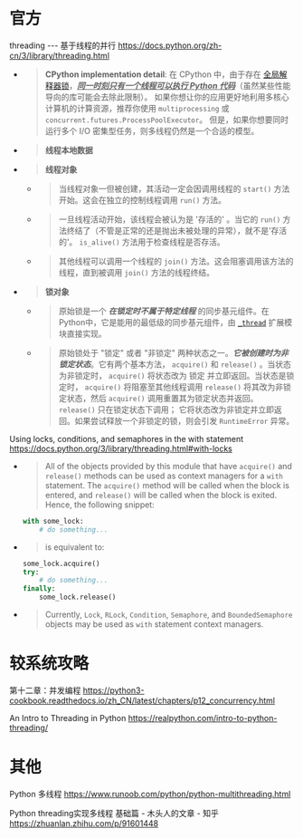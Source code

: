 
# 官方

threading --- 基于线程的并行 https://docs.python.org/zh-cn/3/library/threading.html
- > **CPython implementation detail**: 在 CPython 中，由于存在 [全局解释器锁](https://docs.python.org/zh-cn/3/glossary.html#term-global-interpreter-lock)，<ins>***同一时刻只有一个线程可以执行 Python 代码***</ins>（虽然某些性能导向的库可能会去除此限制）。 如果你想让你的应用更好地利用多核心计算机的计算资源，推荐你使用 `multiprocessing` 或 `concurrent.futures.ProcessPoolExecutor`。 但是，如果你想要同时运行多个 I/O 密集型任务，则多线程仍然是一个合适的模型。
- > **线程本地数据**
- > **线程对象**
  * > 当线程对象一但被创建，其活动一定会因调用线程的 `start()` 方法开始。这会在独立的控制线程调用 `run()` 方法。
  * > 一旦线程活动开始，该线程会被认为是 '存活的' 。当它的 `run()` 方法终结了（不管是正常的还是抛出未被处理的异常），就不是'存活的'。 `is_alive()` 方法用于检查线程是否存活。
  * > 其他线程可以调用一个线程的 `join()` 方法。这会阻塞调用该方法的线程，直到被调用 `join()` 方法的线程终结。
- > **锁对象**
  * > 原始锁是一个 ***在锁定时不属于特定线程*** 的同步基元组件。在Python中，它是能用的最低级的同步基元组件，由 [`_thread`](https://docs.python.org/zh-cn/3/library/_thread.html#module-_thread) 扩展模块直接实现。
  * > 原始锁处于 "锁定" 或者 "非锁定" 两种状态之一。***它被创建时为非锁定状态***。它有两个基本方法， `acquire()` 和 `release()` 。当状态为非锁定时， `acquire()` 将状态改为 锁定 并立即返回。当状态是锁定时， `acquire()` 将阻塞至其他线程调用 `release()` 将其改为非锁定状态，然后 `acquire()` 调用重置其为锁定状态并返回。 `release()` 只在锁定状态下调用； 它将状态改为非锁定并立即返回。如果尝试释放一个非锁定的锁，则会引发 `RuntimeError`  异常。

Using locks, conditions, and semaphores in the with statement https://docs.python.org/3/library/threading.html#with-locks
- > All of the objects provided by this module that have `acquire()` and `release()` methods can be used as context managers for a `with` statement. The `acquire()` method will be called when the block is entered, and `release()` will be called when the block is exited. Hence, the following snippet:
  ```py
  with some_lock:
      # do something...
  ```
- > is equivalent to:
  ```py
  some_lock.acquire()
  try:
      # do something...
  finally:
      some_lock.release()
  ```
- > Currently, `Lock`, `RLock`, `Condition`, `Semaphore`, and `BoundedSemaphore` objects may be used as `with` statement context managers.

# 较系统攻略

第十二章：并发编程 https://python3-cookbook.readthedocs.io/zh_CN/latest/chapters/p12_concurrency.html

An Intro to Threading in Python https://realpython.com/intro-to-python-threading/

# 其他

Python 多线程 https://www.runoob.com/python/python-multithreading.html

Python  threading实现多线程 基础篇 - 木头人的文章 - 知乎 https://zhuanlan.zhihu.com/p/91601448
